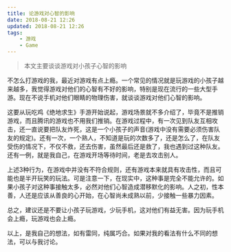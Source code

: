 ```yaml
---
title: 论游戏对心智的影响
date: 2018-08-21 12:26
updated: 2018-08-21 12:26
tags:
    - 游戏
    - Game
---
```

> 本文主要谈谈游戏对小孩子心智的影响

不怎么打游戏的我，最近对游戏有点上瘾。一个常见的情况就是玩游戏的小孩子越来越多，我觉得游戏对他们的心智有不好的影响，特别是现在流行的一些大型手游。现在不说手机对他们眼睛的物理伤害，就谈谈游戏对他们心智的影响。

这要从玩吃鸡《绝地求生》手游开始说起，游戏场景就不多介绍了，毕竟不是推销游戏，而且腾讯的游戏也不用我们推销。在游戏过程中，有一次见到队友互相攻击，还一直说要把队友炸死，这是一个小孩子的声音(游戏中没有需要必须伤害队友的规定)。还有一次，一个熟人，不知道是玩的次数多了，还是怎么了，在队友受伤的情况下，不仅不救，还去伤害，虽然最后还是救了，我也遇到过这种队友。还有一例，就是我自己，在游戏开场等待时间，老是去攻击别人。

上述3种行为，在游戏中并没有不符合规则，还有游戏本来就具有攻击性，而且可能也是半开玩笑的玩法。可是注意一下，在现实中，这种事是完全不能允许的。如果小孩子对这种事接触太多，必然对他们心智造成潜移默化的影响。人之初，性本善，人还是应该从善良的心开始，在心智尚未成熟以前，少接触一些暴力因素。

总之，建议还是不要让小孩子玩游戏，少玩手机，这对他们有益无害。因为玩手机会上瘾，玩游戏也会上瘾。

以上，是我自己的想法，如有雷同，纯属巧合。如果对我的看法有什么不同的想法，可以与我讨论。
